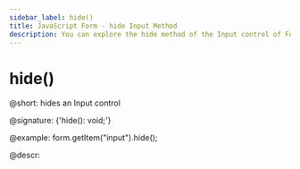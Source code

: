```yaml
---
sidebar_label: hide()
title: JavaScript Form - hide Input Method 
description: You can explore the hide method of the Input control of Form in the documentation of the DHTMLX JavaScript UI library. Browse developer guides and API reference, try out code examples and live demos, and download a free 30-day evaluation version of DHTMLX Suite.
---
```


# hide()

@short: hides an Input control

@signature: {'hide(): void;'}

@example:
form.getItem("input").hide(); 

@descr:
